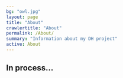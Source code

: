 ```yaml
---
bg: "owl.jpg"
layout: page
title: "About"
crawlertitle: "About"
permalink: /About/
summary: "Information about my DH project"
active: About
---
```


## In process...



	


